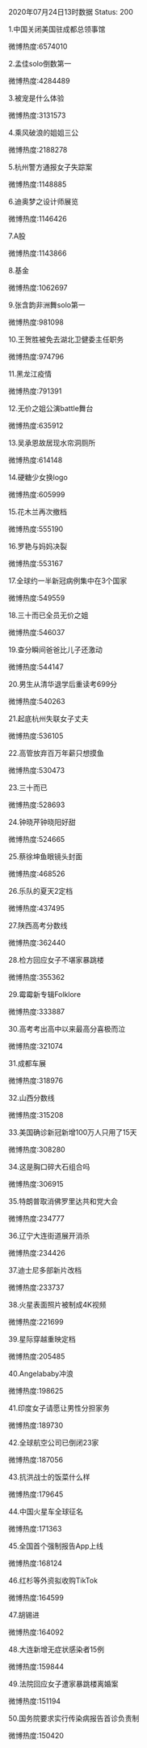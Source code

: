 2020年07月24日13时数据
Status: 200

1.中国关闭美国驻成都总领事馆

微博热度:6574010

2.孟佳solo倒数第一

微博热度:4284489

3.被宠是什么体验

微博热度:3131573

4.乘风破浪的姐姐三公

微博热度:2188278

5.杭州警方通报女子失踪案

微博热度:1148885

6.迪奥梦之设计师展览

微博热度:1146426

7.A股

微博热度:1143866

8.基金

微博热度:1062697

9.张含韵非洲舞solo第一

微博热度:981098

10.王贺胜被免去湖北卫健委主任职务

微博热度:974796

11.黑龙江疫情

微博热度:791391

12.无价之姐公演battle舞台

微博热度:635912

13.吴承恩故居现水帘洞厕所

微博热度:614148

14.硬糖少女换logo

微博热度:605999

15.花木兰再次撤档

微博热度:555190

16.罗艳与妈妈决裂

微博热度:553167

17.全球约一半新冠病例集中在3个国家

微博热度:549559

18.三十而已全员无价之姐

微博热度:546037

19.查分瞬间爸爸比儿子还激动

微博热度:544147

20.男生从清华退学后重读考699分

微博热度:540263

21.起底杭州失联女子丈夫

微博热度:536105

22.高管放弃百万年薪只想摸鱼

微博热度:530473

23.三十而已

微博热度:528693

24.钟晓芹钟晓阳好甜

微博热度:524665

25.蔡徐坤鱼眼镜头封面

微博热度:468526

26.乐队的夏天2定档

微博热度:437495

27.陕西高考分数线

微博热度:362440

28.检方回应女子不堪家暴跳楼

微博热度:355362

29.霉霉新专辑Folklore

微博热度:333887

30.高考考出高中以来最高分喜极而泣

微博热度:321074

31.成都车展

微博热度:318976

32.山西分数线

微博热度:315208

33.美国确诊新冠新增100万人只用了15天

微博热度:308280

34.这是胸口碎大石组合吗

微博热度:306915

35.特朗普取消佛罗里达共和党大会

微博热度:234777

36.辽宁大连街道展开消杀

微博热度:234426

37.迪士尼多部新片改档

微博热度:233737

38.火星表面照片被制成4K视频

微博热度:221699

39.星际穿越重映定档

微博热度:205485

40.Angelababy冲浪

微博热度:198625

41.印度女子请愿让男性分担家务

微博热度:189730

42.全球航空公司已倒闭23家

微博热度:187056

43.抗洪战士的饭菜什么样

微博热度:179645

44.中国火星车全球征名

微博热度:171363

45.全国首个强制报告App上线

微博热度:168124

46.红杉等外资拟收购TikTok

微博热度:164599

47.胡锡进

微博热度:164092

48.大连新增无症状感染者15例

微博热度:159844

49.法院回应女子遭家暴跳楼离婚案

微博热度:151194

50.国务院要求实行传染病报告首诊负责制

微博热度:150420

